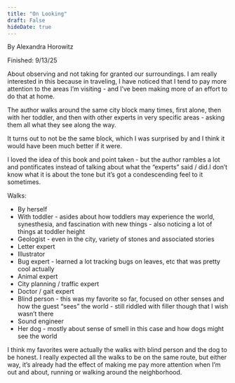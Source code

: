 ```yaml
---
title: "On Looking"
draft: False
hideDate: true
---
```

By Alexandra Horowitz

Finished: 9/13/25

About observing and not taking for granted our surroundings. I am really interested in this because in traveling, I have noticed that I tend to pay more attention to the areas I’m visiting - and I’ve been making more of an effort to do that at home.

The author walks around the same city block many times, first alone, then with her toddler, and then with other experts in very specific areas - asking them all what they see along the way.

It turns out to not be the same block, which I was surprised by and I think it would have been much better if it were.

I loved the idea of this book and point taken - but the author rambles a lot and pontificates instead of talking about what the “experts” said / did.I don’t know what it is about the tone but it’s got a condescending feel to it sometimes. 

Walks: 
- By herself
- With toddler - asides about how toddlers may experience the world, synesthesia, and  fascination with new things - also noticing a lot of things at toddler height 
- Geologist - even in the city, variety of stones and associated stories 
- Letter expert 
- Illustrator
- Bug expert - learned a lot tracking bugs on leaves, etc that was pretty cool actually
- Animal expert
- City planning / traffic expert
- Doctor / gait expert 
- Blind person - this was my favorite so far, focused on other senses and how the guest “sees” the world - still riddled with filler though that I wish wasn’t there
- Sound engineer
- Her dog - mostly about sense of smell in this case and how dogs might see the world 

I think my favorites were actually the walks with blind person and the dog to be honest. I really expected all the walks to be on the same route, but either way, it’s already had the effect of making me pay more attention when I’m out and about, running or walking around the neighborhood. 